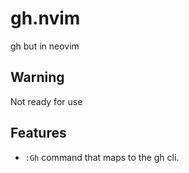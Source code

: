# gh.nvim
gh but in neovim

## Warning

Not ready for use

## Features

- `:Gh` command that maps to the gh cli.

